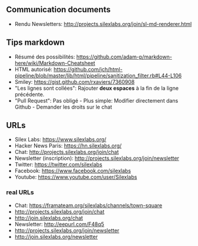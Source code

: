## Communication documents

- Rendu Newsletters: http://projects.silexlabs.org/join/sl-md-renderer.html

## Tips markdown

 - Résumé des possibilités: https://github.com/adam-p/markdown-here/wiki/Markdown-Cheatsheet
 - HTML autorisé: https://github.com/jch/html-pipeline/blob/master/lib/html/pipeline/sanitization_filter.rb#L44-L106
 - Smiley: https://gist.github.com/rxaviers/7360908
 - "Les lignes sont collées": Rajouter **deux espaces** à la fin de la ligne précédente.
 - "Pull Request": Pas obligé - Plus simple: Modifier directement dans Github - Demander les droits sur le chat

## URLs

- Silex Labs: https://www.silexlabs.org/
- Hacker News Paris: https://hn.silexlabs.org/
- Chat: http://projects.silexlabs.org/join/chat
- Newsletter (inscription): http://projects.silexlabs.org/join/newsletter
- Twitter: https://twitter.com/silexlabs
- Facebook: https://www.facebook.com/silexlabs
- Youtube: https://www.youtube.com/user/Silexlabs

### real URLs

- Chat: https://framateam.org/silexlabs/channels/town-square
 - http://projects.silexlabs.org/join/chat
 - http://join.silexlabs.org/chat
- Newsletter: http://eepurl.com/F48q5
 - http://projects.silexlabs.org/join/newsletter
 - http://join.silexlabs.org/newsletter
